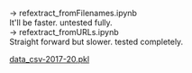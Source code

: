 -> refextract_fromFilenames.ipynb  
It'll be faster. untested fully.  
-> refextract_fromURLs.ipynb  
Straight forward but slower. tested completely. 

[data_csv-2017-20.pkl](https://drive.google.com/open?id=1-3NxK7smjEhcflNLgGW2NmK55uq_jzjJ)
